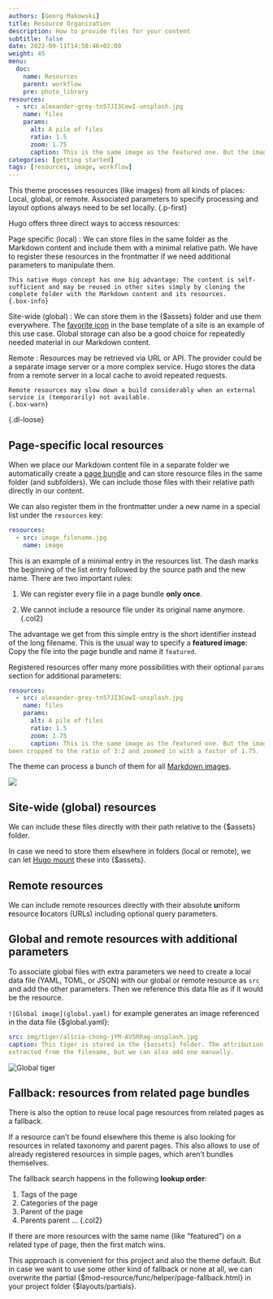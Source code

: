 ```yaml
---
authors: [Georg Makowski]
title: Resource Organization
description: How to provide files for your content
subtitle: false
date: 2022-09-11T14:58:46+02:00 
weight: 45
menu:
  doc:
    name: Resources
    parent: workflow 
    pre: photo_library
resources:
  - src: alexander-grey-tn57JI3CewI-unsplash.jpg
    name: files
    params:
      alt: A pile of files
      ratio: 1.5
      zoom: 1.75
      caption: This is the same image as the featured one. But the image has been cropped to the ratio of 3:2 and zoomed in with a factor of 1.75.
categories: [getting started]
tags: [resources, image, workflow]
---
```


This theme processes resources (like images) from all kinds of places: Local, global, or remote. Associated parameters to specify processing and layout options always need to be set locally.
{.p-first} <!--more-->

Hugo offers three direct ways to access resources:

Page specific (local)
: We can store files in the same folder as the Markdown content and include them with a minimal relative path. We have to register these resources in the frontmatter if we need additional parameters to manipulate them.

    This native Hugo concept has one big advantage: The content is self-sufficient and may be reused in other sites simply by cloning the complete folder with the Markdown content and its resources.
    {.box-info}

Site-wide (global)
: We can store them in the {$assets} folder and use them everywhere. The [favorite icon](/doc/site/favicon) in the base template of a site is an example of this use case. Global storage can also be a good choice for repeatedly needed material in our Markdown content. 

Remote
: Resources may be retrieved via URL or API. The provider could be a separate image server or a more complex service. Hugo stores the data from a remote server in a local cache to avoid repeated requests.

    Remote resources may slow down a build considerably when an external service is (temporarily) not available. 
    {.box-warn}
{.dl-loose} 

## Page-specific local resources

When we place our Markdown content file in a separate folder we automatically create a [page bundle](/doc/intro/workflow/content#bundles) and can store resource files in the same folder (and subfolders). We can include those files with their relative path directly in our content.

We can also register them in the frontmatter under a new name in a special list under the `resources` key:

```YAML {.left-in linenos=true}
resources:
  - src: image_filename.jpg
    name: image
```

This is an example of a minimal entry in the resources list. The dash marks the beginning of the list entry followed by the source path and the new name. There are two important rules:

1. We can register every file in a page bundle **only once**.

2. We cannot include a resource file under its original name anymore.
{.col2}

The advantage we get from this simple entry is the short identifier instead of the long filename. This is the usual way to specify a **featured image**: Copy the file into the page bundle and name it `featured`.

Registered resources offer many more possibilities with their optional `params` section for additional parameters:

```YAML {.inline linenos=true}
resources:
  - src: alexander-grey-tn57JI3CewI-unsplash.jpg
    name: files
    params:
      alt: A pile of files
      ratio: 1.5
      zoom: 1.75
      caption: This is the same image as the featured one. But the image has 
been cropped to the ratio of 3:2 and zoomed in with a factor of 1.75.
```

The theme can process a bunch of them for all [Markdown images](doc/enhancing/image/syntax#resource-meta-data).

![](files)

## Site-wide (global) resources

We can include these files directly with their path relative to the {$assets} folder.

In case we need to store them elsewhere in folders (local or remote), we can let [Hugo mount](https://gohugo.io/hugo-modules/configuration/#module-configuration-mounts) these into {$assets}.

## Remote resources

We can include remote resources directly with their absolute **u**niform **r**esource **l**ocators (URLs) including optional query parameters.

## Global and remote resources with additional parameters

To associate global files with extra parameters we need to create a local data file (YAML, TOML, or JSON) with our global or remote resource as `src` and add the other parameters. Then we reference this data file as if it would be the resource.

`![Global image](global.yaml)` for example generates an image referenced in the data file {$global.yaml}:

```yaml
src: img/tiger/alicia-chong-jYM-AV5RRag-unsplash.jpg
caption: This tiger is stored in the {$assets} folder. The attribution here is 
extracted from the filename, but we can also add one manually.
```

![Global tiger](global.yaml)

## Fallback: resources from related page bundles

There is also the option to reuse local page resources from related pages as a fallback.

If a resource can’t be found elsewhere this theme is also looking for resources in related taxonomy and parent pages. This also allows to use of already registered resources in simple pages, which aren’t bundles themselves.

The fallback search happens in the following **lookup order**:

1. Tags of the page
2. Categories of the page
3. Parent of the page
4. Parents parent …
{.col2}

If there are more resources with the same name (like "featured") on a related type of page, then the first match wins.

This approach is convenient for this project and also the theme default. But in case we want to use some other kind of fallback or none at all, we can overwrite the partial {$mod-resource/func/helper/page-fallback.html} in your project folder {$layouts/partials}.
